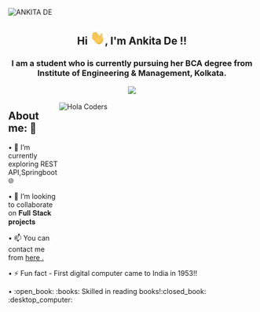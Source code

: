 ![ANKITA DE](https://user-images.githubusercontent.com/100506233/199291435-c7b44fd1-7ce1-4862-90a4-c95084316832.png)


<h2  align="center">Hi <img src="https://github.com/ItsRoy69/ItsRoy69/blob/main/Hi.gif" width="30">, I'm Ankita De !!</h2>
<h3  align="center">I am a student  who is currently pursuing her BCA degree  from Institute of Engineering & Management, Kolkata.</h3>
<p align="center"><img src="https://readme-typing-svg.herokuapp.com/?font=Mitr&color=FAFF00&size=20&center=true&vCenter=true&lines=Hi%2C+Nice+to+meet+you+!!;I+am+learning+to+code+...;Interested+in+𝐅𝐮𝐥𝐥-𝐒𝐭𝐚𝐜𝐤+Development+...;Be+Consistent.+Have+a+good+day+!!"></p>

<img align="right" src="https://user-images.githubusercontent.com/78967360/170852240-49c451c2-5323-4d71-81fe-9a0c6bd6a23a.gif" alt="Hola Coders" width="400" height="300"/> 

<h2 align="left"> About me: 🤔</h2>
• 🌱 I’m currently exploring REST API,Springboot 🌐</p>
• 👯 I’m looking to collaborate on 𝐅𝐮𝐥𝐥 𝐒𝐭𝐚𝐜𝐤 𝐩𝐫𝐨𝐣𝐞𝐜𝐭𝐬 </p>
• 📫 You can contact me from <a href="https://mail.google.com/mail/?view=cm&fs=1&tf=1&to=ankitade608@gmail.com">here .</p></a>
• ⚡ Fun fact - First digital computer came to India in 1953!!</p>
• :open_book: :books: Skilled in reading books!:closed_book: :desktop_computer:</p>


 <br>
 <br>
